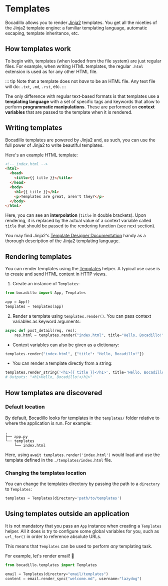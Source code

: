 # Templates

Bocadillo allows you to render [Jinja2] templates.
You get all the niceties of the Jinja2 template engine:
a familiar templating language, automatic escaping, template inheritance, etc.

## How templates work

To begin with, templates (when loaded from the file system) are just regular files. For example, when writing HTML templates, the regular `.html` extension is used as for any other HTML file.

::: tip
Note that a template does not _have_ to be an HTML file. Any text file will do: `.txt`, `.md`, `.rst`, etc.
:::

The only difference with regular text-based formats is that templates use a **templating language** with a set of specific tags and keywords that allow to perform **programmatic manipulations**. These are performed on **context variables** that are passed to the template when it is rendered.

## Writing templates

Bocadillo templates are powered by Jinja2 and, as such, you can use the full power of Jinja2 to write beautiful templates.

Here's an example HTML template:

```html
<!-- index.html -->
<html>
  <head>
    <title>{{ title }}</title>
  </head>
  <body>
    <h1>{{ title }}</h1>
    <p>Templates are great, aren't they?</p>
  </body>
</html>
```

Here, you can see an **interpolation** (`title` in double brackets). Upon rendering, it is replaced by the actual value of a context variable called `title` that should be passed to the rendering function (see next section).

You may find Jinja2's [Template Designer Documentation] handy as a thorough description of the Jinja2 templating language.

## Rendering templates

You can render templates using the [Templates] helper. A typical use case is to create and send HTML content in HTTP views.

[templates]: ../../api/templates.md#templates

1. Create an instance of `Templates`:

```python
from bocadillo import App, Templates

app = App()
templates = Templates(app)
```

2. Render a template using `templates.render()`. You can pass context variables as keyword arguments:

```python
async def post_detail(req, res):
    res.html = templates.render("index.html", title="Hello, Bocadillo!")
```

- Context variables can also be given as a dictionary:

```python
templates.render("index.html", {"title": "Hello, Bocadillo!"})
```

- You can render a template directly from a string:

```python
templates.render_string('<h1>{{ title }}</h1>', title='Hello, Bocadillo!')
# Outputs: "<h1>Hello, Bocadillo!</h1>"
```

## How templates are discovered

### Default location

By default, Bocadillo looks for templates in the `templates/` folder relative
to where the application is run. For example:

```
.
├── app.py
└── templates
    └── index.html
```

Here, using `await templates.render('index.html')` would load and use the template defined in the `./templates/index.html` file.

### Changing the templates location

You can change the templates directory by passing the path to a `directory` to `Templates`:

```python
templates = Templates(directory='path/to/templates')
```

## Using templates outside an application

It is not mandatory that you pass an `App` instance when creating a `Templates` helper. All it does is try to configure some global variables for you, such as `url_for()` in order to reference absolute URLs.

This means that `Templates` can be used to perform _any_ templating task.

For example, let's render email! 📨

```python
from bocadillo.templates import Templates

email = Templates(directory="email/templates")
content = email.render_sync("welcome.md", username="lazydog")
```

[jinja2]: http://jinja.pocoo.org
[template designer documentation]: http://jinja.pocoo.org/docs/latest/templates/
